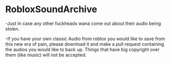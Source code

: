 # RobloxSoundArchive
-Just In case any other fuckheads wana come out about their audio being stolen.

-If you have your own classic Audio from roblox you would like to save from this new era of pain, please download it and make a pull request containing the audios you would like to back up. Things that have big copyright over them (like music) will not be accepted.
